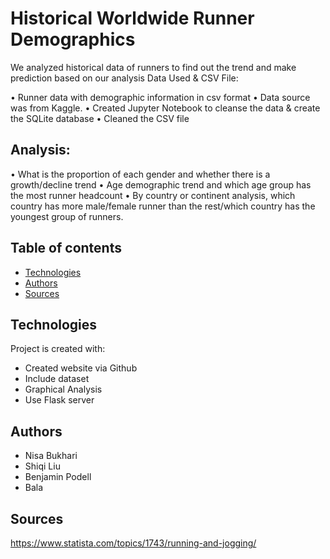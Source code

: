 # Historical Worldwide Runner Demographics

We analyzed historical data of runners to find out the trend and make prediction based on our analysis 
Data Used & CSV File:

•	Runner data with demographic information in csv format 
•	Data source was from Kaggle.
•	Created Jupyter Notebook to cleanse the data & create the SQLite database
•	Cleaned the CSV file

## Analysis:
•	What is the proportion of each gender and whether there is a growth/decline trend 
•	Age demographic trend and which age group has the most runner headcount 
•	By country or continent analysis, which country has more male/female runner than the rest/which country has the youngest group of runners.


## Table of contents
* [Technologies](#technologies)
* [Authors](#authors)
* [Sources](#sources)
	
## Technologies
Project is created with:
* Created website via Github
* Include dataset
* Graphical Analysis
* Use Flask server 

## Authors
* Nisa Bukhari
* Shiqi Liu
* Benjamin Podell
* Bala

## Sources
https://www.statista.com/topics/1743/running-and-jogging/














